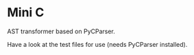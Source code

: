 # Mini C

AST transformer based on PyCParser.

Have a look at the test files for use (needs PyCParser installed).

